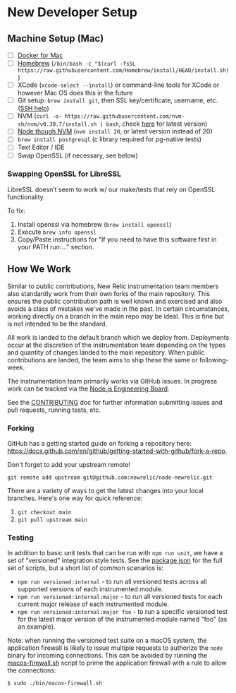 # New Developer Setup

## Machine Setup (Mac)

- [ ] [Docker for Mac](https://docs.docker.com/desktop/install/mac-install/)
- [ ] [Homebrew](https://brew.sh/) (`/bin/bash -c "$(curl -fsSL https://raw.githubusercontent.com/Homebrew/install/HEAD/install.sh)`)
- [ ] XCode (`xcode-select --install`) or command-line tools for XCode or however Mac OS does this in the future
- [ ] Git setup: `brew install git`, then SSL key/certificate, username, etc. ([SSH help](https://docs.github.com/en/enterprise/2.15/user/articles/adding-a-new-ssh-key-to-your-github-account))
- [ ] NVM (`curl -o- https://raw.githubusercontent.com/nvm-sh/nvm/v0.39.7/install.sh | bash`, check [here](https://github.com/nvm-sh/nvm) for latest version)
- [ ] [Node though NVM](https://nodejs.org/en/download/package-manager) (`nvm install 20`, or latest version instead of 20)
- [ ] `brew install postgresql` (c library required for pg-native tests)
- [ ] Text Editor / IDE
- [ ] Swap OpenSSL (if necessary, see below)

### Swapping OpenSSL for LibreSSL

LibreSSL doesn’t seem to work w/ our make/tests that rely on OpenSSL functionality.

To fix:

1. Install openssl via homebrew (`brew install openssl`)
2. Execute `brew info openssl`
3. Copy/Paste instructions for "If you need to have this software first in your PATH run:..." section.

## How We Work

Similar to public contributions, New Relic instrumentation team members also standardly work from their own forks of the main repository. This ensures the public contribution path is well known and exercised and also avoids a class of mistakes we've made in the past. In certain circumstances, working directly on a branch in the main repo may be ideal. This is fine but is not intended to be the standard.

All work is landed to the default branch which we deploy from. Deployments occur at the discretion of the instrumentation team depending on the types and quantity of changes landed to the main repository. When public contributions are landed, the team aims to ship these the same or following-week.

The instrumentation team primarily works via GitHub issues. In progress work can be tracked via the [Node.js Engineering Board](https://github.com/orgs/newrelic/projects/41).

See the [CONTRIBUTING](../CONTRIBUTING.md) doc for further information submitting issues and pull requests, running tests, etc.

### Forking

GitHub has a getting started guide on forking a repository here: https://docs.github.com/en/github/getting-started-with-github/fork-a-repo.

Don't forget to add your upstream remote!

`git remote add upstream git@github.com:newrelic/node-newrelic.git`

There are a variety of ways to get the latest changes into your local branches. Here's one way for quick reference:

1. `git checkout main`
2. `git pull upstream main`

### Testing

In addition to basic unit tests that can be run with `npm run unit`, we have
a set of "versioned" integration style tests. See the [package.json](../package.json)
for the full set of scripts, but a short list of common scenarios is:

+ `npm run versioned:internal` - to run all versioned tests across all supported
  versions of each instrumented module.
+ `npm run versioned:internal:major` - to run all versioned tests for each
  current major release of each instrumented module.
+ `npm run versioned:internal:major foo` - to run a specific versioned test
  for the latest major version of the instrumented module named "foo" (as an
  example).

Note: when running the versioned test suite on a macOS system, the application
firewall is likely to issue multiple requests to authorize the `node` binary
for incoming connections. This can be avoided by running the
[macos-firewall.sh](../bin/macos-firewall.sh) script to prime the application
firewall with a rule to allow the connections:

```sh
$ sudo ./bin/macos-firewall.sh
```
